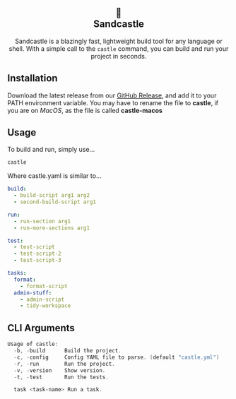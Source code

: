 <section align="center">

# 🏰 <br> Sandcastle

Sandcastle is a blazingly fast, lightweight build tool for any language or shell. With a simple call to the `castle` command, you can build and run your project in seconds.

</section>

## Installation
Download the latest release from our [GitHub Release](https://github.com/neuron-ai/sandcastle/releases/latest), and add it to your PATH environment variable. You may have to rename the file to **castle**, if you are on *MacOS*, as the file is called **castle-macos**

## Usage

To build and run, simply use...

```powershell
castle
```

Where castle.yaml is similar to...

```yaml
build:
  - build-script arg1 arg2
  - second-build-script arg1

run:
  - run-section arg1
  - run-more-sections arg1

test:
  - test-script
  - test-script-2
  - test-script-3

tasks:
  format:
    - format-script
  admin-stuff:
    - admin-script
    - tidy-workspace
```

## CLI Arguments


```powershell
Usage of castle:
  -b, -build      Build the project.
  -c, -config     Config YAML file to parse. (default "castle.yml") 
  -r, -run        Run the project.
  -v, -version    Show version.
  -t, -test       Run the tests.

  task <task-name> Run a task.
```
